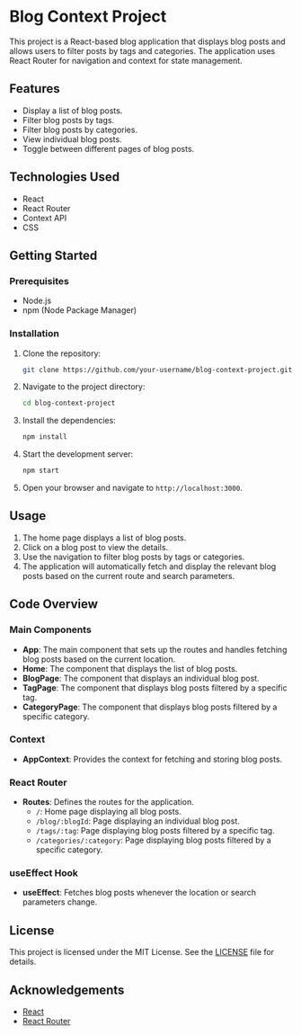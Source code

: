 # Blog Context Project

This project is a React-based blog application that displays blog posts and allows users to filter posts by tags and categories. The application uses React Router for navigation and context for state management.

## Features

- Display a list of blog posts.
- Filter blog posts by tags.
- Filter blog posts by categories.
- View individual blog posts.
- Toggle between different pages of blog posts.

## Technologies Used

- React
- React Router
- Context API
- CSS

## Getting Started

### Prerequisites

- Node.js
- npm (Node Package Manager)

### Installation

1. Clone the repository:

    ```sh
    git clone https://github.com/your-username/blog-context-project.git
    ```

2. Navigate to the project directory:

    ```sh
    cd blog-context-project
    ```

3. Install the dependencies:

    ```sh
    npm install
    ```

4. Start the development server:

    ```sh
    npm start
    ```

5. Open your browser and navigate to `http://localhost:3000`.

## Usage

1. The home page displays a list of blog posts.
2. Click on a blog post to view the details.
3. Use the navigation to filter blog posts by tags or categories.
4. The application will automatically fetch and display the relevant blog posts based on the current route and search parameters.

## Code Overview

### Main Components

- **App**: The main component that sets up the routes and handles fetching blog posts based on the current location.
- **Home**: The component that displays the list of blog posts.
- **BlogPage**: The component that displays an individual blog post.
- **TagPage**: The component that displays blog posts filtered by a specific tag.
- **CategoryPage**: The component that displays blog posts filtered by a specific category.

### Context

- **AppContext**: Provides the context for fetching and storing blog posts.

### React Router

- **Routes**: Defines the routes for the application.
  - `/`: Home page displaying all blog posts.
  - `/blog/:blogId`: Page displaying an individual blog post.
  - `/tags/:tag`: Page displaying blog posts filtered by a specific tag.
  - `/categories/:category`: Page displaying blog posts filtered by a specific category.

### useEffect Hook

- **useEffect**: Fetches blog posts whenever the location or search parameters change.

  
## License

This project is licensed under the MIT License. See the [LICENSE](LICENSE) file for details.

## Acknowledgements

- [React](https://reactjs.org/)
- [React Router](https://reactrouter.com/)

